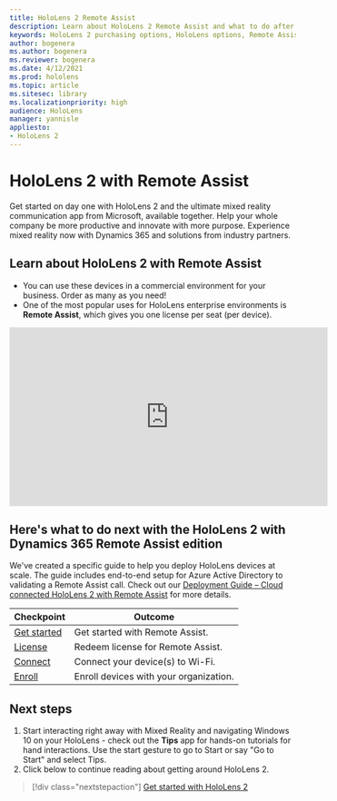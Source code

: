 ```yaml
---
title: HoloLens 2 Remote Assist
description: Learn about HoloLens 2 Remote Assist and what to do after getting one of your own.
keywords: HoloLens 2 purchasing options, HoloLens options, Remote Assist
author: bogenera
ms.author: bogenera
ms.reviewer: bogenera
ms.date: 4/12/2021
ms.prod: hololens
ms.topic: article
ms.sitesec: library
ms.localizationpriority: high
audience: HoloLens
manager: yannisle
appliesto:
- HoloLens 2
---
```


# HoloLens 2 with Remote Assist

Get started on day one with HoloLens 2 and the ultimate mixed reality communication app from Microsoft, available together. Help your whole company be more productive and innovate with more purpose. Experience mixed reality now with Dynamics 365 and solutions from industry partners.

## Learn about HoloLens 2 with Remote Assist
- You can use these devices in a commercial environment for your business. Order as many as you need!
- One of the most popular uses for HoloLens enterprise environments is **Remote Assist**, which gives you one license per seat (per device).

<iframe width="560" height="315" src="https://www.youtube.com/embed/d3YT8j0yYl0" frameborder="0" allow="accelerometer; autoplay; clipboard-write; encrypted-media; gyroscope; picture-in-picture" allowfullscreen></iframe>

## Here's what to do next with the HoloLens 2 with Dynamics 365 Remote Assist edition

We've created a specific guide to help you deploy HoloLens devices at scale. The guide includes end-to-end setup for Azure Active Directory to validating a Remote Assist call. Check out our [Deployment Guide – Cloud connected HoloLens 2 with Remote Assist](hololens2-cloud-connected-overview.md) for more details.

| Checkpoint  | Outcome                                |
|-------------|----------------------------------------|
| [Get started](/dynamics365/mixed-reality/remote-assist/overview-hololens) | Get started with Remote Assist.        |
| [License](/dynamics365/mixed-reality/remote-assist/deploy-remote-assist#add-and-assign-licenses)     | Redeem license for Remote Assist.      |
| [Connect](/hololens/hololens-network)     | Connect your device(s) to Wi-Fi.       |
| [Enroll](/hololens/hololens-enroll-mdm)      | Enroll devices with your organization. |

## Next steps

1. Start interacting right away with Mixed Reality and navigating Windows 10 on your HoloLens - check out the **Tips** app for hands-on tutorials for hand interactions. Use the start gesture to go to Start or say "Go to Start" and select Tips.
1. Click below to continue reading about getting around HoloLens 2.

> [!div class="nextstepaction"]
> [Get started with HoloLens 2](hololens2-basic-usage.md)
